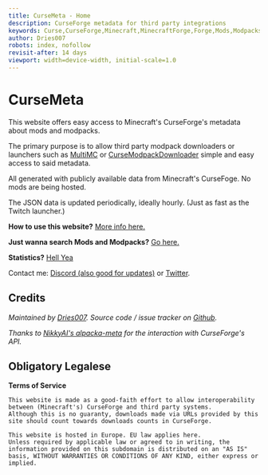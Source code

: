 ```yaml
---
title: CurseMeta - Home
description: CurseForge metadata for third party integrations
keywords: Curse,CurseForge,Minecraft,MinecraftForge,Forge,Mods,Modpacks
author: Dries007
robots: index, nofollow
revisit-after: 14 days
viewport: width=device-width, initial-scale=1.0
---
```

<!--
    Copyright 2017 Dries007

    Licensed under the EUPL, Version 1.1 only (the "Licence");
    You may not use this work except in compliance with the Licence.
    You may obtain a copy of the Licence at:

    https://joinup.ec.europa.eu/software/page/eupl5

    Unless required by applicable law or agreed to in writing, software
    distributed under the Licence is distributed on an "AS IS" basis,
    WITHOUT WARRANTIES OR CONDITIONS OF ANY KIND, either express or implied.
    See the Licence for the specific language governing
    permissions and limitations under the Licence.
-->
    
# CurseMeta

This website offers easy access to Minecraft's CurseForge's metadata about mods and modpacks.

The primary purpose is to allow third party modpack downloaders or launchers such as [MultiMC](https://multimc.org) or [CurseModpackDownloader](https://github.com/DoubleDoorDevelopment/CurseModpackDownloader) simple and easy access to said metadata.

All generated with publicly available data from Minecraft's CurseFoge. No mods are being hosted.

The JSON data is updated periodically, ideally hourly. (Just as fast as the Twitch launcher.)  

**How to use this website?** [More info here.](devinfo)

**Just wanna search Mods and Modpacks?** [Go here.](search)

**Statistics?** [Hell Yea](stats)

Contact me: [Discord (also good for updates)](https://discord.gg/zCQaCAA) or [Twitter](https://twitter.com/driesk007). 

## Credits

_Maintained by [Dries007](https://dries007.net). Source code / issue tracker on [Github](https://github.com/dries007/curseMeta)._

_Thanks to [NikkyAI's alpacka-meta](https://github.com/NikkyAI/alpacka-meta) for the interaction with CurseForge's API._

## Obligatory Legalese
**Terms of Service**
```
This website is made as a good-faith effort to allow interoperability between (Minecraft's) CurseForge and third party systems.
Although this is no guaranty, downloads made via URLs provided by this site should count towards downloads counts in CurseForge.

This website is hosted in Europe. EU law applies here.
Unless required by applicable law or agreed to in writing, the information provided on this subdomain is distributed on an "AS IS" basis, WITHOUT WARRANTIES OR CONDITIONS OF ANY KIND, either express or implied.
```
